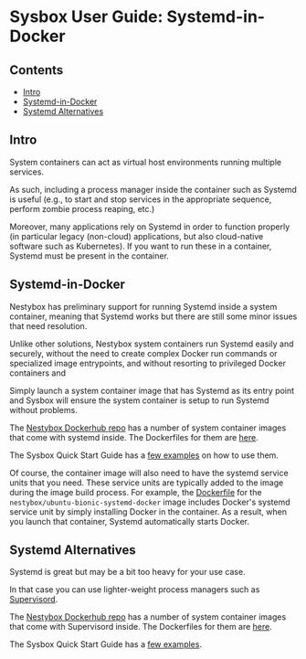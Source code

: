 # Sysbox User Guide: Systemd-in-Docker

## Contents

-   [Intro](#intro)
-   [Systemd-in-Docker](#systemd-in-docker)
-   [Systemd Alternatives](#systemd-alternatives)

## Intro

System containers can act as virtual host environments running multiple
services.

As such, including a process manager inside the container such as Systemd is
useful (e.g., to start and stop services in the appropriate sequence, perform
zombie process reaping, etc.)

Moreover, many applications rely on Systemd in order to function properly (in
particular legacy (non-cloud) applications, but also cloud-native software such
as Kubernetes). If you want to run these in a container, Systemd must be present
in the container.

## Systemd-in-Docker

Nestybox has preliminary support for running Systemd inside a system
container, meaning that Systemd works but there are still some minor
issues that need resolution.

Unlike other solutions, Nestybox system containers run Systemd easily and
securely, without the need to create complex Docker run commands or specialized
image entrypoints, and without resorting to privileged Docker containers and

Simply launch a system container image that has Systemd as its entry point and
Sysbox will ensure the system container is setup to run Systemd without
problems.

The [Nestybox Dockerhub repo](https://hub.docker.com/u/nestybox) has a number of
system container images that come with systemd inside. The Dockerfiles for them
are [here](../../dockerfiles).

The Sysbox Quick Start Guide has a [few examples](../quickstart/systemd.md#deploy-a-system-container-with-systemd-inside)
on how to use them.

Of course, the container image will also need to have the systemd service units
that you need. These service units are typically added to the image during the
image build process. For example, the [Dockerfile](../../dockerfiles/ubuntu-bionic-systemd-docker/Dockerfile)
for the `nestybox/ubuntu-bionic-systemd-docker` image includes Docker's systemd
service unit by simply installing Docker in the container. As a result, when you
launch that container, Systemd automatically starts Docker.

## Systemd Alternatives

Systemd is great but may be a bit too heavy for your use case.

In that case you can use lighter-weight process managers such as
[Supervisord](http://supervisord.org/).

The [Nestybox Dockerhub repo](https://hub.docker.com/u/nestybox) has a number of system container images that come
with Supervisord inside. The Dockerfiles for them are [here](../../dockerfiles).

The Sysbox Quick Start Guide has a [few examples](../quickstart/dind.md#deploy-a-system-container-with-supervisord-and-docker-inside).
